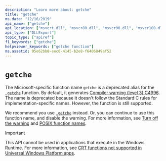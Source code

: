 ```yaml
---
description: "Learn more about: getche"
title: "getche"
ms.date: "12/16/2019"
api_name: ["getche"]
api_location: ["msvcrt.dll", "msvcr80.dll", "msvcr90.dll", "msvcr100.dll", "msvcr100_clr0400.dll", "msvcr110.dll", "msvcr110_clr0400.dll", "msvcr120.dll", "msvcr120_clr0400.dll", "ucrtbase.dll"]
api_type: ["DLLExport"]
topic_type: ["apiref"]
f1_keywords: ["getche"]
helpviewer_keywords: ["getche function"]
ms.assetid: 95e62bb8-eec0-4145-b2e8-f6406849af52
---
```

# `getche`

The Microsoft-specific function name `getche` is a deprecated alias for the [`_getche`](getche-getwche.md) function. By default, it generates [Compiler warning (level 3) C4996](../../error-messages/compiler-warnings/compiler-warning-level-3-c4996.md). The name is deprecated because it doesn't follow the Standard C rules for implementation-specific names. However, the function is still supported.

We recommend you use [`_getche`](getche-getwche.md) instead. Or, you can continue to use this function name, and disable the warning. For more information, see [Turn off the warning](../../error-messages/compiler-warnings/compiler-warning-level-3-c4996.md#turn-off-the-warning) and [POSIX function names](../../error-messages/compiler-warnings/compiler-warning-level-3-c4996.md#posix-function-names).

> [!IMPORTANT]
> This API cannot be used in applications that execute in the Windows Runtime. For more information, see [CRT functions not supported in Universal Windows Platform apps](../../cppcx/crt-functions-not-supported-in-universal-windows-platform-apps.md).
